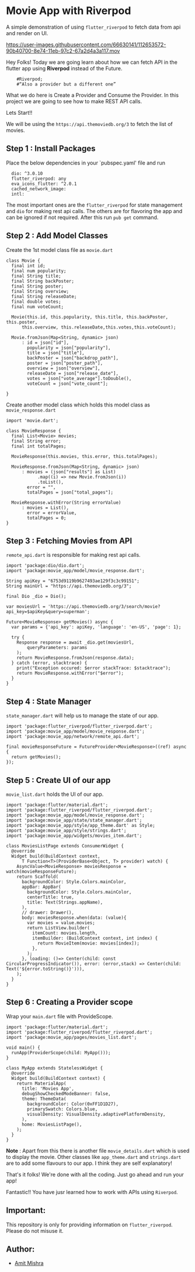 # Movie App with Riverpod

A simple demonstration of using `flutter_riverpod` to fetch data from api and render on UI.


https://user-images.githubusercontent.com/66630141/112653572-90b40700-8e74-11eb-97c2-67a2d4a3a117.mov


Hey Folks! Today we are going learn about how we can fetch API in the flutter app using **Riverpod** instead of the Future.

        #Riverpod;
        #“Also a provider but a different one”

What we do here is Create a Provider and Consume the Provider. In this project we are going to see how to make REST API calls.

Lets Start!!

We will be using the `https://api.themoviedb.org/3` to fetch the list of movies.

## Step 1 :  Install Packages

Place the below dependencies in your `pubspec.yaml' file and run
```
  dio: ^3.0.10
  flutter_riverpod: any
  eva_icons_flutter: ^2.0.1
  cached_network_image:
  intl:
```

The most important ones are the `flutter_riverpod` for state management and `dio` for making rest api calls. The others are for flavoring the app and can be ignored if not required. After this run `pub get` command.

## Step 2 : Add Model Classes

Create the 1st model class file as `movie.dart`

```
class Movie {
  final int id;
  final num popularity;
  final String title;
  final String backPoster;
  final String poster;
  final String overview;
  final String releaseDate;
  final double votes;
  final num voteCount;

  Movie(this.id, this.popularity, this.title, this.backPoster, this.poster,
      this.overview, this.releaseDate,this.votes,this.voteCount);

  Movie.fromJson(Map<String, dynamic> json)
      : id = json["id"],
        popularity = json["popularity"],
        title = json["title"],
        backPoster = json["backdrop_path"],
        poster = json["poster_path"],
        overview = json["overview"],
        releaseDate = json["release_date"],
        votes = json["vote_average"].toDouble(),
        voteCount = json["vote_count"];

}
```

Create another model class which holds this model class as `movie_response.dart`

```
import 'movie.dart';

class MovieResponse {
  final List<Movie> movies;
  final String error;
  final int totalPages;

  MovieResponse(this.movies, this.error, this.totalPages);

  MovieResponse.fromJson(Map<String, dynamic> json)
      : movies = (json["results"] as List)
            .map((i) => new Movie.fromJson(i))
            .toList(),
        error = "",
        totalPages = json["total_pages"];

  MovieResponse.withError(String errorValue)
      : movies = List(),
        error = errorValue,
        totalPages = 0;
}
```

## Step 3 : Fetching Movies from API

`remote_api.dart` is responsible for making rest api calls.

```
import 'package:dio/dio.dart';
import 'package:movie_app/model/movie_response.dart';

String apiKey = "6753d9119b9627493ae129f3c3c99151";
String mainUrl = "https://api.themoviedb.org/3";

final Dio _dio = Dio();

var moviesUrl = 'https://api.themoviedb.org/3/search/movie?api_key=$apiKey&query=superman';

Future<MovieResponse> getMovies() async {
  var params = {'api_key': apiKey, 'language': 'en-US', 'page': 1};

  try {
    Response response = await _dio.get(moviesUrl,
        queryParameters: params
    );
    return MovieResponse.fromJson(response.data);
  } catch (error, stacktrace) {
    print("Exception occured: $error stackTrace: $stacktrace");
    return MovieResponse.withError("$error");
  }
}
```

## Step 4 : State Manager

`state_manager.dart` will help us to manage the state of our app.

```
import 'package:flutter_riverpod/flutter_riverpod.dart';
import 'package:movie_app/model/movie_response.dart';
import 'package:movie_app/network/remote_api.dart';

final movieResponseFuture = FutureProvider<MovieResponse>((ref) async {
  return getMovies();
});
```

## Step 5 : Create UI of our app

`movie_list.dart` holds the UI of our app.

```
import 'package:flutter/material.dart';
import 'package:flutter_riverpod/flutter_riverpod.dart';
import 'package:movie_app/model/movie_response.dart';
import 'package:movie_app/state/state_manager.dart';
import 'package:movie_app/style/app_theme.dart' as Style;
import 'package:movie_app/style/strings.dart';
import 'package:movie_app/widgets/movies_item.dart';

class MoviesListPage extends ConsumerWidget {
  @override
  Widget build(BuildContext context,
      T Function<T>(ProviderBase<Object, T> provider) watch) {
    AsyncValue<MovieResponse> moviesResponse = watch(movieResponseFuture);
    return Scaffold(
      backgroundColor: Style.Colors.mainColor,
      appBar: AppBar(
        backgroundColor: Style.Colors.mainColor,
        centerTitle: true,
        title: Text(Strings.appName),
      ),
      // drawer: Drawer(),
      body: moviesResponse.when(data: (value){
        var movies = value.movies;
        return ListView.builder(
          itemCount: movies.length,
          itemBuilder: (BuildContext context, int index) {
            return MovieItem(movie: movies[index]);
          },
        );
      }, loading: ()=> Center(child: const CircularProgressIndicator()), error: (error,stack) => Center(child: Text('${error.toString()}'))),
    );
  }
}
```

## Step 6 : Creating a Provider scope

Wrap your `main.dart` file with ProvideScope.

```
import 'package:flutter/material.dart';
import 'package:flutter_riverpod/flutter_riverpod.dart';
import 'package:movie_app/pages/movies_list.dart';

void main() {
  runApp(ProviderScope(child: MyApp()));
}

class MyApp extends StatelessWidget {
  @override
  Widget build(BuildContext context) {
    return MaterialApp(
      title: 'Movies App',
      debugShowCheckedModeBanner: false,
      theme: ThemeData(
        backgroundColor: Color(0xFF1D1D27),
        primarySwatch: Colors.blue,
        visualDensity: VisualDensity.adaptivePlatformDensity,
      ),
      home: MoviesListPage(),
    );
  }
}
```

**Note** : Apart from this there is another file `movie_details.dart` which is used to display the movie. Other classes like `app_theme.dart` and `strings.dart` are to add some flavours to our app. I think they are self explanatory!

That's it folks! We're done with all the coding. Just go ahead and run your app!

Fantastic!! You have jusr learned how to work with APIs using `Riverpod`.

## Important:

This repository is only for providing information on `flutter_riverpod`. Please do not misuse it.

## Author:

* [Amit Mishra](https://github.com/amitmishra7)
